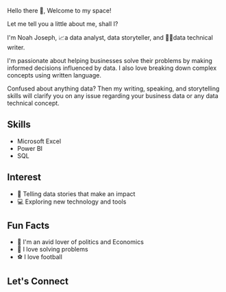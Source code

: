 Hello there 👋, Welcome to my space!

Let me tell you a little about me, shall I?

I'm Noah Joseph, 📈a data analyst, data storyteller, and 🧑‍💻data technical writer.

I'm passionate about helping businesses solve their problems by making informed decisions influenced by data. I also love breaking down complex concepts using written language.

Confused about anything data? Then my writing, speaking, and storytelling skills will clarify you on any issue regarding your business data or any data technical concept.

## Skills

- Microsoft Excel
- Power BI
- SQL

## Interest
- 📖 Telling data stories that make an impact
- 💻 Exploring new technology and tools 

## Fun Facts
- 📖 I'm an avid lover of politics and Economics
- 📝 I love solving problems
- ⚽️ I love football

## Let's Connect 

